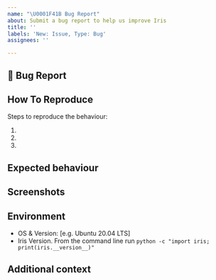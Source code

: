 ```yaml
---
name: "\U0001F41B Bug Report"
about: Submit a bug report to help us improve Iris
title: ''
labels: 'New: Issue, Type: Bug'
assignees: ''

---
```


## 🐛 Bug Report
<!-- a clear description of what the bug is -->

## How To Reproduce
Steps to reproduce the behaviour:

1. 
2. 
3. 

## Expected behaviour
<!-- A clear and concise description of what you expected to happen -->

## Screenshots
<!-- If applicable, add screenshots to help explain your problem. -->

## Environment 
 - OS & Version: [e.g. Ubuntu 20.04 LTS]
 - Iris Version.  From the command line run `python -c "import iris; print(iris.__version__)"`

## Additional context
<!--  Add any other context about the problem here. -->
